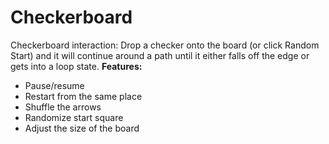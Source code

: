 # Checkerboard

Checkerboard interaction: Drop a checker onto the board (or click Random Start) and it will continue around a path until it either falls off the edge or gets into a loop state.
**Features:**
- Pause/resume
- Restart from the same place
- Shuffle the arrows
- Randomize start square
- Adjust the size of the board
